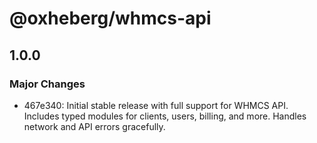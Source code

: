 # @oxheberg/whmcs-api

## 1.0.0

### Major Changes

- 467e340: Initial stable release with full support for WHMCS API. Includes typed modules for clients, users, billing, and more. Handles network and API errors gracefully.
